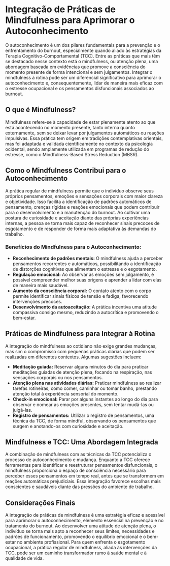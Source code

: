 # Integração de Práticas de Mindfulness para Aprimorar o Autoconhecimento

O autoconhecimento é um dos pilares fundamentais para a prevenção e o enfrentamento do burnout, especialmente quando aliado às estratégias da Terapia Cognitivo-Comportamental (TCC). Entre as práticas que mais têm se destacado nesse contexto está o mindfulness, ou atenção plena, uma abordagem baseada em evidências que promove a consciência do momento presente de forma intencional e sem julgamentos. Integrar o mindfulness à rotina pode ser um diferencial significativo para aprimorar o autoconhecimento e, consequentemente, lidar de maneira mais eficaz com o estresse ocupacional e os pensamentos disfuncionais associados ao burnout.

## O que é Mindfulness?

Mindfulness refere-se à capacidade de estar plenamente atento ao que está acontecendo no momento presente, tanto interna quanto externamente, sem se deixar levar por julgamentos automáticos ou reações impulsivas. Essa prática tem origem em tradições contemplativas orientais, mas foi adaptada e validada cientificamente no contexto da psicologia ocidental, sendo amplamente utilizada em programas de redução do estresse, como o Mindfulness-Based Stress Reduction (MBSR).

## Como o Mindfulness Contribui para o Autoconhecimento

A prática regular de mindfulness permite que o indivíduo observe seus próprios pensamentos, emoções e sensações corporais com maior clareza e objetividade. Isso facilita a identificação de padrões automáticos de pensamento, crenças rígidas e reações emocionais que podem contribuir para o desenvolvimento e a manutenção do burnout. Ao cultivar uma postura de curiosidade e aceitação diante das próprias experiências internas, a pessoa se torna mais capaz de reconhecer sinais precoces de esgotamento e de responder de forma mais adaptativa às demandas do trabalho.

### Benefícios do Mindfulness para o Autoconhecimento:

- **Reconhecimento de padrões mentais:** O mindfulness ajuda a perceber pensamentos recorrentes e automáticos, possibilitando a identificação de distorções cognitivas que alimentam o estresse e o esgotamento.
- **Regulação emocional:** Ao observar as emoções sem julgamento, é possível compreender melhor suas origens e aprender a lidar com elas de maneira mais saudável.
- **Aumento da consciência corporal:** O contato atento com o corpo permite identificar sinais físicos de tensão e fadiga, favorecendo intervenções precoces.
- **Desenvolvimento da autoaceitação:** A prática incentiva uma atitude compassiva consigo mesmo, reduzindo a autocrítica e promovendo o bem-estar.

## Práticas de Mindfulness para Integrar à Rotina

A integração do mindfulness ao cotidiano não exige grandes mudanças, mas sim o compromisso com pequenas práticas diárias que podem ser realizadas em diferentes contextos. Algumas sugestões incluem:

- **Meditação guiada:** Reservar alguns minutos do dia para praticar meditações guiadas de atenção plena, focando na respiração, nas sensações corporais ou nos pensamentos.
- **Atenção plena nas atividades diárias:** Praticar mindfulness ao realizar tarefas rotineiras, como comer, caminhar ou tomar banho, prestando atenção total à experiência sensorial do momento.
- **Check-in emocional:** Parar por alguns instantes ao longo do dia para observar e nomear as emoções presentes, sem tentar mudá-las ou julgá-las.
- **Registro de pensamentos:** Utilizar o registro de pensamentos, uma técnica da TCC, de forma mindful, observando os pensamentos que surgem e anotando-os com curiosidade e aceitação.

## Mindfulness e TCC: Uma Abordagem Integrada

A combinação de mindfulness com as técnicas da TCC potencializa o processo de autoconhecimento e mudança. Enquanto a TCC oferece ferramentas para identificar e reestruturar pensamentos disfuncionais, o mindfulness proporciona o espaço de consciência necessário para perceber esses pensamentos em tempo real, antes que se transformem em reações automáticas prejudiciais. Essa integração favorece escolhas mais conscientes e saudáveis diante das pressões do ambiente de trabalho.

## Considerações Finais

A integração de práticas de mindfulness é uma estratégia eficaz e acessível para aprimorar o autoconhecimento, elemento essencial na prevenção e no tratamento do burnout. Ao desenvolver uma atitude de atenção plena, o indivíduo se torna mais apto a reconhecer seus limites, necessidades e padrões de funcionamento, promovendo o equilíbrio emocional e o bem-estar no ambiente profissional. Para quem enfrenta o esgotamento ocupacional, a prática regular de mindfulness, aliada às intervenções da TCC, pode ser um caminho transformador rumo à saúde mental e à qualidade de vida.
